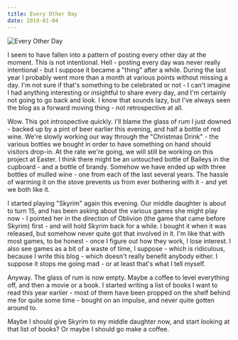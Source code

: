 ```yaml
---
title: Every Other Day
date: 2019-01-04
---
```


![Every Other Day](https://source.unsplash.com/dUPDhdeCN84/1600x900)

I seem to have fallen into a pattern of posting every other day at the moment. This is not intentional. Hell - posting every day was never really intentional - but I suppose it became a "thing" after a while. During the last year I probably went more than a month at various points without missing a day. I'm not sure if that's something to be celebrated or not - I can't imagine I had anything interesting or insightful to share every day, and I'm certainly not going to go back and look. I know that sounds lazy, but I've always seen the blog as a forward moving thing - not retrospective at all.

Wow. This got introspective quickly. I'll blame the glass of rum I just downed - backed up by a pint of beer earlier this evening, and half a bottle of red wine. We're slowly working our way through the "Christmas Drink" - the various bottles we bought in order to have something on hand should visitors drop-in. At the rate we're going, we will still be working on this project at Easter. I think there might be an untouched bottle of Baileys in the cupboard - and a bottle of brandy. Somehow we have ended up with three bottles of mulled wine - one from each of the last several years. The hassle of warming it on the stove prevents us from ever bothering with it - and yet we both like it.

I started playing "Skyrim" again this evening. Our middle daughter is about to turn 15, and has been asking about the various games she might play now - I pointed her in the direction of Oblivion (the game that came before Skyrim) first - and will hold Skyrim back for a while. I bought it when it was released, but somehow never quite got that involved in it. I'm like that with most games, to be honest - once I figure out how they work, I lose interest. I also see games as a bit of a waste of time, I suppose - which is ridiculous, because I write this blog - which doesn't really benefit anybody either. I suppose it stops me going mad - or at least that's what I tell myself.

Anyway. The glass of rum is now empty. Maybe a coffee to level everything off, and then a movie or a book. I started writing a list of books I want to read this year earlier - most of them have been propped on the shelf behind me for quite some time - bought on an impulse, and never quite gotten around to.

Maybe I should give Skyrim to my middle daughter now, and start looking at that list of books? Or maybe I should go make a coffee.